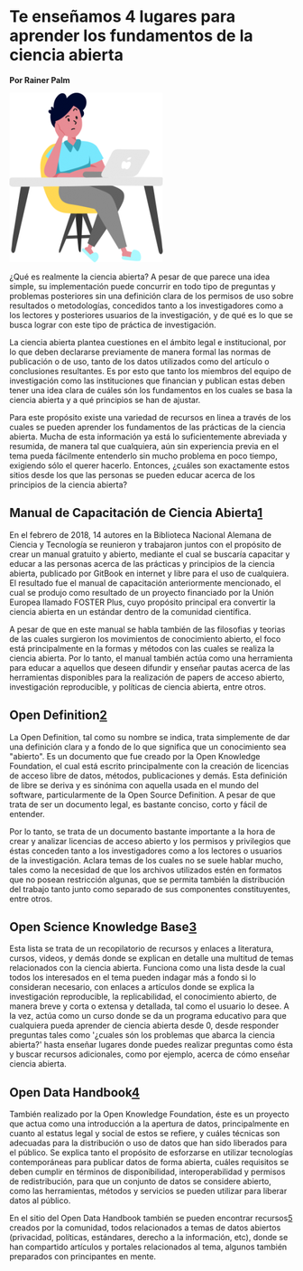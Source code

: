 # Te enseñamos 4 lugares para aprender los fundamentos de la ciencia abierta

**Por Rainer Palm**

![header](header.png)

¿Qué es realmente la ciencia abierta? A pesar de que parece una idea simple, su implementación puede concurrir en todo tipo de preguntas y problemas posteriores sin una definición clara de los permisos de uso sobre resultados o metodologías, concedidos tanto a los investigadores como a los lectores y posteriores usuarios de la investigación, y de qué es lo que se busca lograr con este tipo de práctica de investigación.

La ciencia abierta plantea cuestiones en el ámbito legal e institucional, por lo que deben declararse previamente de manera formal las normas de publicación o de uso, tanto de los datos utilizados como del artículo o conclusiones resultantes. Es por esto que tanto los miembros del equipo de investigación como las instituciones que financian y publican estas deben tener una idea clara de cuáles són los fundamentos en los cuales se basa la ciencia abierta y a qué principios se han de ajustar.

Para este propósito existe una variedad de recursos en linea a través de los cuales se pueden aprender los fundamentos de las prácticas de la ciencia abierta. Mucha de esta información ya está lo suficientemente abreviada y resumida, de manera tal que cualquiera, aún sin experiencia previa en el tema pueda fácilmente entenderlo sin mucho problema en poco tiempo, exigiendo sólo el querer hacerlo. Entonces, ¿cuáles son exactamente estos sitios desde los que las personas se pueden educar acerca de los principios de la ciencia abierta?

## Manual de Capacitación de Ciencia Abierta[1]

En el febrero de 2018, 14 autores en la Biblioteca Nacional Alemana de Ciencia y Tecnología se reunieron y trabajaron juntos con el propósito de crear un manual gratuito y abierto, mediante el cual se buscaría capacitar y educar a las personas acerca de las prácticas y principios de la ciencia abierta, publicado por GitBook en internet y libre para el uso de cualquiera. El resultado fue el manual de capacitación anteriormente mencionado, el cual se produjo como resultado de un proyecto financiado por la Unión Europea llamado FOSTER Plus, cuyo propósito principal era convertir la ciencia abierta en un estándar dentro de la comunidad científica.

A pesar de que en este manual se habla también de las filosofias y teorias de las cuales surgieron los movimientos de conocimiento abierto, el foco está principalmente en la formas y métodos con las cuales se realiza la ciencia abierta. Por lo tanto, el manual también actúa como una herramienta para educar a aquellos que deseen difundir y enseñar  pautas acerca de las herramientas disponibles para la realización de papers de acceso abierto, investigación reproducible, y políticas de ciencia abierta, entre otros.

## Open Definition[2]

La Open Definition, tal como su nombre se indica, trata simplemente de dar una definición clara y a fondo de lo que significa que un conocimiento sea "abierto". Es un documento que fue creado por la Open Knowledge Foundation, el cual está escrito principalmente con la creación de licencias de acceso libre de datos, métodos, publicaciones y demás. Esta definición de libre se deriva y es sinónima con aquella usada en el mundo del software, particularmente de la Open Source Definition. A pesar de que trata de ser un documento legal, es bastante conciso, corto y fácil de entender.

Por lo tanto, se trata de un documento bastante importante a la hora de crear y analizar licencias de acceso abierto y los permisos y privilegios que éstas conceden tanto a los investigadores como a los lectores o usuarios de la investigación. Aclara temas de los cuales no se suele hablar mucho, tales como la necesidad de que los archivos utilizados estén en formatos que no posean restricción algunas, que se permita también la distribución del trabajo tanto junto como separado de sus componentes constituyentes, entre otros.

## Open Science Knowledge Base[3]

Esta lista se trata de un recopilatorio de recursos y enlaces a literatura, cursos, videos, y demás donde se explican en detalle una multitud de temas relacionados con la ciencia abierta. Funciona como una lista desde la cual todos los interesados en el tema pueden indagar más a fondo si lo consideran necesario, con enlaces a artículos donde se explica la investigación reproducible, la replicabilidad, el conocimiento abierto, de manera breve y corta o extensa y detallada, tal como el usuario lo desee. A la vez, actúa como un curso donde se da un programa educativo para que cualquiera pueda aprender de ciencia abierta desde 0, desde responder preguntas tales como '¿cuales són los problemas que abarca la ciencia abierta?' hasta enseñar lugares donde puedes realizar preguntas como ésta y buscar recursos adicionales, como por ejemplo, acerca de cómo enseñar ciencia abierta.

## Open Data Handbook[4]

También realizado por la Open Knowledge Foundation, éste es un proyecto que actua como una introducción a la apertura de datos, principalmente en cuanto al estatus legal y social de estos se refiere, y cuáles técnicas son adecuadas para la distribución o uso de datos que han sido liberados para el público. Se explica tanto el propósito de esforzarse en utilizar tecnologías contemporáneas para publicar datos de forma abierta, cuáles requisitos se deben cumplir en términos de disponibilidad, interoperabilidad y permisos de redistribución, para que un conjunto de datos se considere abierto, como las herramientas, métodos y servicios se pueden utilizar para liberar datos al público.

En el sitio del Open Data Handbook también se pueden encontrar recursos[5] creados por la comunidad, todos relacionados a temas de datos abiertos (privacidad, políticas, estándares, derecho a la información, etc), donde se han compartido artículos y portales relacionados al tema, algunos también preparados con principantes en mente.

[1]: https://book.fosteropenscience.eu/es/ "Manual de Capacitación de Ciencia Abierta"
[2]: https://opendefinition.org/od/2.1/en/ "Open Definition"
[3]: https://how-to-open.science/change/educate/literature/ "Open Science Knowledge Base"
[4]: http://opendatahandbook.org/guide/es/ "Open Data Handbook"
[5]: https://opendatahandbook.org/resources/ "Open Data Handbook | Resources"
